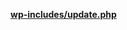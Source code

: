 <p><b><a href="https://developer.wordpress.org/reference/files/wp-includes/update.php/">wp-includes/update.php</a></b></p>
